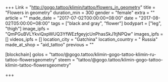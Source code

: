 +++
Link = "http://gogo.tattoo/klimin/tattoo/flowers_in_geometry"
title = "Flowers in geometry"
duration_min = 300
gender = "female"
extra = ""
article = ""
made_date = "2017-07-02T00:00:00+08:00"
date = "2017-08-02T05:00:00+08:00"
tags = ["black and gray", "flower"]
bodypart = ["leg", "thigh"]
image_ipfs = "QmPGuBVLYkviQxpWUQ3YfWEzfgeyjcUnPhasSkJ1tjNPQw"
images_ipfs = []
videos_ipfs = []
location_city = "Gatchina"
location_country = " Russia"
made_at_shop = "aid_tattoo"
previous = ""

[blockchain]
golos = "tattoo/@gogo.tattoo/klimin-gogo-tattoo-klimin-ru-tattoo-flowersgeometry"
steem = "tattoo/@gogo.tattoo/klimin-gogo-tattoo-klimin-tattoo-flowersgeometry"

+++
